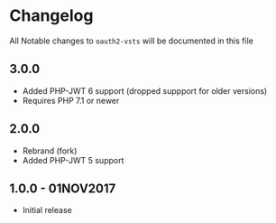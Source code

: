 # Changelog
All Notable changes to `oauth2-vsts` will be documented in this file

## 3.0.0
- Added PHP-JWT 6 support (dropped suppport for older versions)
- Requires PHP 7.1 or newer

## 2.0.0
- Rebrand (fork)
- Added PHP-JWT 5 support

## 1.0.0 - 01NOV2017
- Initial release
